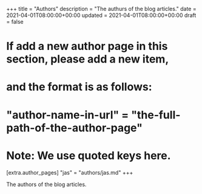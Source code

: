+++
title = "Authors"
description = "The authurs of the blog articles."
date = 2021-04-01T08:00:00+00:00
updated = 2021-04-01T08:00:00+00:00
draft = false

# If add a new author page in this section, please add a new item,
# and the format is as follows:
#
# "author-name-in-url" = "the-full-path-of-the-author-page"
#
# Note: We use quoted keys here.
[extra.author_pages]
"jas" = "authors/jas.md"
+++

The authors of the blog articles.
